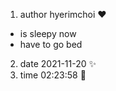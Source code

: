 1. author hyerimchoi :heart:
 - is sleepy now
 - have to go bed
2. date 2021-11-20 :sparkles:
3. time 02:23:58 :tada:

